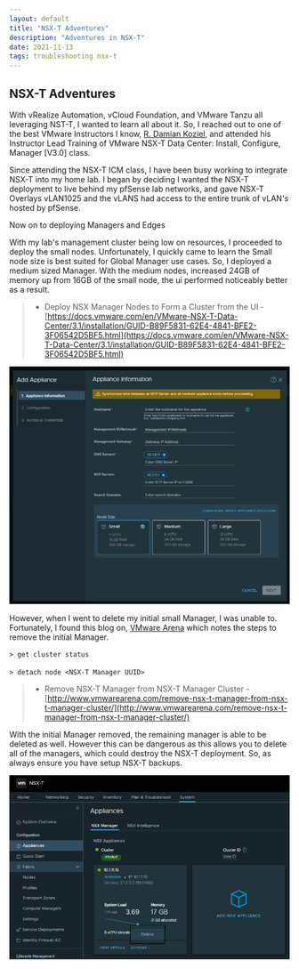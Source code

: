```yaml
---
layout: default
title: "NSX-T Adventures"
description: "Adventures in NSX-T"
date: 2021-11-13
tags: troubleshooting nsx-t
---
```

## NSX-T Adventures

With vRealize Automation, vCloud Foundation, and VMware Tanzu all leveraging NST-T, I wanted to learn all about it. So, I reached out to one of the best VMware Instructors I know, [R. Damian Koziel](https://www.linkedin.com/in/rdkoziel/), and attended his Instructor Lead Training of VMware NSX-T Data Center: Install, Configure, Manager [V3.0] class.

Since attending the NSX-T ICM class, I have been busy working to integrate NSX-T into my home lab. I began by deciding I wanted the NSX-T deployment to live behind my pfSense lab networks, and gave NSX-T Overlays vLAN1025 and the vLANS had access to the entire trunk of vLAN's hosted by pfSense.

Now on to deploying Managers and Edges

With my lab's management cluster being low on resources, I proceeded to deploy the small nodes. Unfortunately, I quickly came to learn the Small node size is best suited for Global Manager use cases. So, I deployed a medium sized Manager. With the medium nodes, increased 24GB of memory up from 16GB of the small node, the ui performed noticeably better as a result.

> * Deploy NSX Manager Nodes to Form a Cluster from the UI - [https://docs.vmware.com/en/VMware-NSX-T-Data-Center/3.1/installation/GUID-B89F5831-62E4-4841-BFE2-3F06542D5BF5.html](https://docs.vmware.com/en/VMware-NSX-T-Data-Center/3.1/installation/GUID-B89F5831-62E4-4841-BFE2-3F06542D5BF5.html)

[![NSX-T Appliance Node Size](/assets/images/NSX-T-Adventures-Add-Appliance-Node-Size.png "NSX-T Appliance Node Size")](/assets/images/NSX-T-Adventures-Add-Appliance-Node-Size.png)

However, when I went to delete my initial small Manager, I was unable to. Fortunately, I found this blog on, [VMware Arena](http://www.vmwarearena.com/remove-nsx-t-manager-from-nsx-t-manager-cluster/ "VMware Arena - Remove NSX-T Manager From NSX-T Manager Cluster") which notes the steps to remove the initial Manager.

~~~ cluster
> get cluster status

> detach node <NSX-T Manager UUID>
~~~

> * Remove NSX-T Manager from NSX-T Manager Cluster - [http://www.vmwarearena.com/remove-nsx-t-manager-from-nsx-t-manager-cluster/](http://www.vmwarearena.com/remove-nsx-t-manager-from-nsx-t-manager-cluster/)

With the initial Manager removed, the remaining manager is able to be deleted as well. However this can be dangerous as this allows you to delete all of the managers, which could destroy the NSX-T deployment. So, as always ensure you have setup NSX-T backups.

[![NSX-T Appliance Delete Node](/assets/images/NSX-T-Adventures-Delete.png "NSX-T Appliance Delete Node")](/assets/images/NSX-T-Adventures-Delete.png)
